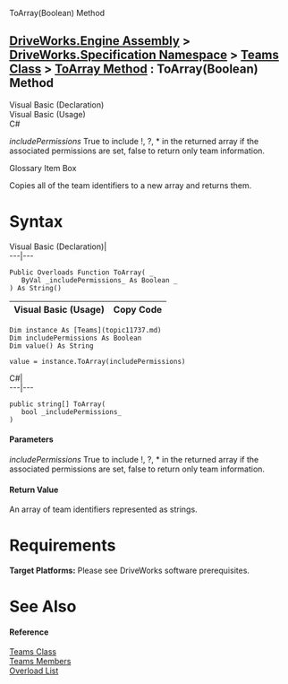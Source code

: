 ToArray(Boolean) Method   
  
[DriveWorks.Engine Assembly](topic2156.md) > [DriveWorks.Specification Namespace](topic10764.md) > [Teams Class](topic11737.md) > [ToArray Method](topic11748.md) : ToArray(Boolean) Method  
---  
  
Visual Basic (Declaration)    
Visual Basic (Usage)    
C# 

_includePermissions_
    True to include !, ?, * in the returned array if the associated permissions are set, false to return only team information.

Glossary Item Box

Copies all of the team identifiers to a new array and returns them. 

# Syntax

Visual Basic (Declaration)|   
---|---  
      
    
    Public Overloads Function ToArray( _
       ByVal _includePermissions_ As Boolean _
    ) As String()  
  
Visual Basic (Usage)| Copy Code  
---|---  
      
    
    Dim instance As [Teams](topic11737.md)
    Dim includePermissions As Boolean
    Dim value() As String
     
    value = instance.ToArray(includePermissions)  
  
C#|   
---|---  
      
    
    public string[] ToArray( 
       bool _includePermissions_
    )  
  
#### Parameters

 _includePermissions_
    True to include !, ?, * in the returned array if the associated permissions are set, false to return only team information.

#### Return Value

An array of team identifiers represented as strings.

# Requirements

**Target Platforms:** Please see DriveWorks software prerequisites.

# See Also

#### Reference

[Teams Class](topic11737.md)   
[Teams Members](topic11738.md)   
[Overload List](topic11748.md)


